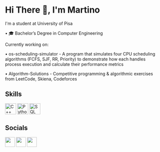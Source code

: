 # Hi There 👋, I'm Martino

I'm a student at University of Pisa

• 🎓 Bachelor’s Degree in Computer Engineering

Currently working on:

• os-scheduling-simulator - A program that simulates four CPU scheduling algorithms (FCFS, SJF, RR, Priority) to demonstrate how each handles process execution and calculate their performance metrics

• Algorithm-Solutions - Competitive programming & algorithmic exercises from LeetCode, Skiena, Codeforces

## Skills

<a href="https://docs.microsoft.com/en-us/cpp/?view=msvc-170" rel="nofollow"><img src="https://upload.wikimedia.org/wikipedia/commons/1/18/ISO_C%2B%2B_Logo.svg" width="36" height="36" alt="C++" style="max-width: 100%; height: auto; max-height: 36px;"></a>
<a href="https://www.python.org/" rel="nofollow"><img src="https://raw.githubusercontent.com/danielcranney/readme-generator/main/public/icons/skills/python-colored.svg" width="36" height="36" alt="Python" style="max-width: 100%; height: auto; max-height: 36px;"></a>
<a href="https://www.mysql.com/" rel="nofollow"><img src="https://toppng.com/uploads/preview/mysql-logo-png-image-11660514413jvwkcjh4av.png" width="36" height="36" alt="SQL" style="max-width: 100%; height: auto; max-height: 36px;"></a>


## Socials

<a href="https://www.github.com/martinolai"><img src="https://raw.githubusercontent.com/danielcranney/readme-generator/main/public/icons/socials/github.svg" width="32" height="32" style="max-width: 100%; height: auto; max-height: 32px;"></a>
<a href="https://www.linkedin.com/in/martino-lai/" rel="nofollow"><img src="https://raw.githubusercontent.com/danielcranney/readme-generator/main/public/icons/socials/linkedin.svg" width="32" height="32" style="max-width: 100%; height: auto; max-height: 32px;"></a>
<a href="https://telegram.me/SmartMarty" rel="nofollow"><img src="https://upload.wikimedia.org/wikipedia/commons/thumb/8/82/Telegram_logo.svg/1024px-Telegram_logo.svg.png"  width="32" height="32" style="max-width: 100%; height: auto; max-height: 32px;"></a> 

